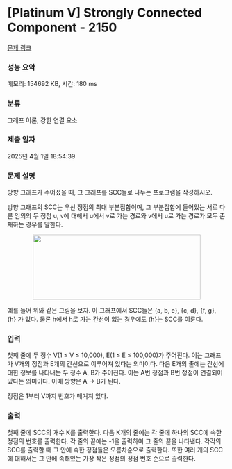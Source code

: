 # [Platinum V] Strongly Connected Component - 2150 

[문제 링크](https://www.acmicpc.net/problem/2150) 

### 성능 요약

메모리: 154692 KB, 시간: 180 ms

### 분류

그래프 이론, 강한 연결 요소

### 제출 일자

2025년 4월 1일 18:54:39

### 문제 설명

<p>방향 그래프가 주어졌을 때, 그 그래프를 SCC들로 나누는 프로그램을 작성하시오.</p>

<p>방향 그래프의 SCC는 우선 정점의 최대 부분집합이며, 그 부분집합에 들어있는 서로 다른 임의의 두 정점 u, v에 대해서 u에서 v로 가는 경로와 v에서 u로 가는 경로가 모두 존재하는 경우를 말한다.</p>

<p style="text-align: center;"><img alt="" height="150" src="" width="386"></p>

<p>예를 들어 위와 같은 그림을 보자. 이 그래프에서 SCC들은 {a, b, e}, {c, d}, {f, g}, {h} 가 있다. 물론 h에서 h로 가는 간선이 없는 경우에도 {h}는 SCC를 이룬다.</p>

### 입력 

 <p>첫째 줄에 두 정수 V(1 ≤ V ≤ 10,000), E(1 ≤ E ≤ 100,000)가 주어진다. 이는 그래프가 V개의 정점과 E개의 간선으로 이루어져 있다는 의미이다. 다음 E개의 줄에는 간선에 대한 정보를 나타내는 두 정수 A, B가 주어진다. 이는 A번 정점과 B번 정점이 연결되어 있다는 의미이다. 이때 방향은 A → B가 된다.</p>

<p>정점은 1부터 V까지 번호가 매겨져 있다.</p>

### 출력 

 <p>첫째 줄에 SCC의 개수 K를 출력한다. 다음 K개의 줄에는 각 줄에 하나의 SCC에 속한 정점의 번호를 출력한다. 각 줄의 끝에는 -1을 출력하여 그 줄의 끝을 나타낸다. 각각의 SCC를 출력할 때 그 안에 속한 정점들은 오름차순으로 출력한다. 또한 여러 개의 SCC에 대해서는 그 안에 속해있는 가장 작은 정점의 정점 번호 순으로 출력한다.</p>

